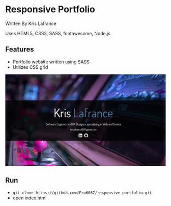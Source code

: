 # Responsive Portfolio

Written By Kris Lafrance

Uses HTML5, CSS3, SASS, fontawesome, Node.js

## Features

- Portfolio website written using SASS
- Utilizes CSS grid

![portfolio-screenshot](/dist/img/screenshot.jpg)

## Run

- `git clone https://github.com/Ero6067/responsive-portfolio.git`
- open index.html
